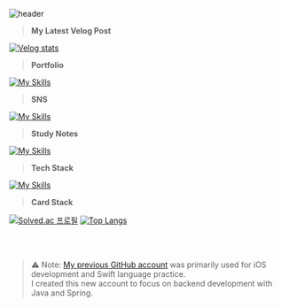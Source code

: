 ![header](https://capsule-render.vercel.app/api?type=waving&color=timeGradient&height=200&section=header&text=%20Jaehyeok%20Lim&fontSize=55&fontColor=FFFFFF&fontAlign=25&fontAlignY=40&animation=fadeIn)

> **My Latest Velog Post**

<div>
  
[![Velog stats](https://velog-readme-stats.vercel.app/api?name=jaehyeoklim)](https://velog.io/@jaehyeoklim)

</div>

> **Portfolio**
<div>
  
[![My Skills](https://skillicons.dev/icons?i=notion)](https://jaehyeoklim.notion.site/225888edac6a80a5abcefbda01e5f2bd?source=copy_link)
  
</div>

> **SNS**
<div>
  
[![My Skills](https://skillicons.dev/icons?i=linkedin)](https://www.linkedin.com/in/jaehyeoklim/)

</div>

> **Study Notes**
<div>
  
[![My Skills](https://skillicons.dev/icons?i=notion)](https://www.notion.so/Dev-Notes-21c888edac6a80aeaea7fbab9ffd0e30?source=copy_link)
  
</div>

> **Tech Stack**
<div>
  
[![My Skills](https://skillicons.dev/icons?i=java,spring,swift,firebase,idea,vscode)](https://skillicons.dev)

</div>

> **Card Stack**
<div>

[![Solved.ac
프로필](http://mazassumnida.wtf/api/generate_badge?boj=jaehyeoklim)](https://solved.ac/jaehyeoklim)
[![Top Langs](https://github-readme-stats.vercel.app/api/top-langs/?username=jaehyeoklim)](https://github.com/anuraghazra/github-readme-stats)

</div>

<br><br>

> ⚠️ Note: [My previous GitHub account](https://github.com/grgnjhyxxk) was primarily used for iOS development and Swift language practice.  
I created this new account to focus on backend development with Java and Spring.
